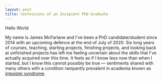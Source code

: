 ```yaml
---
layout: post
title: Confessions of an Incipient PhD Graduate
---
```


Hello World

My name is James McFarlane and I've been a PhD candidate/student since 2014 with an upcoming defence at the end of July of 2020. Six long years of courses, teaching, starting projects, finishing projects, and looking back at unfinished projects has left me feeling uncertain about the skills that I've actually acquired over this time. It feels as if I know less now than when I started, but I know this cannot possibly be true — sentiments shared with many others with a condition rampantly prevalent in academia known as [imposter syndrome](https://en.wikipedia.org/wiki/Impostor_syndrome).


